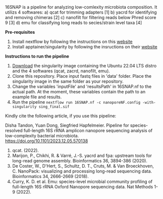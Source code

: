 16SNAP is a pipeline for analyzing low-comlexity microbiota composition. It utilizs 4 softwares:
a) qcat for trimming adapters [1]
b) yacrd for identifying and removing chimeras [2]
c) nanofilt for filtering reads below Phred score 9 [3]
d) emu for classifying long reads to secies/strain level taxa [4]

**Pre-requisites**
1. Install nextflow by following the instructions on this [website](https://nextflow.io/docs/latest/install.html)
2. Install apptainer/singularity by following the insructions on their [website](https://apptainer.org/docs/user/latest/quick_start.html#installation)

**Instructions to run the pipeline**
1. [Download](https://zenodo.org/doi/10.5281/zenodo.10936159) the singularity image containing the Ubuntu 22.04 LTS distro and the 4 softwares (qcat, zacrd, nanofilt, emu).
2. Clone this repository. Place input fastq files in 'data' folder. Place the singularity image in the same folder as your repository.
3. Change the variables 'inputFile' and 'resultsPath' in 16SNAP.nf to the actual path. At the moment, these variables contain the path to an example file and results. 
4. Run the pipeline 
   `nextflow run 16SNAP.nf -c nanoporeNF.config -with-singularity sing_final.sif`

Kindly cite the following article, if you use this pipeline: 

Disha Tandon, Yuan Dong, Siegfried Hapfelmeier. Pipeline for species-resolved full-length 16S rRNA amplicon nanopore sequencing analysis of low-complexity bacterial microbiota. https://doi.org/10.1101/2023.12.05.570138

1. qcat. (2022).
2. Marijon, P., Chikhi, R. & Varré, J.-S. yacrd and fpa: upstream tools for long-read genome assembly. Bioinformatics 36, 3894-386 (2020).
3. De Coster, W., D'Hert, S., Schultz, D. T., Cruts, M. & Van Broeckhoven, C. NanoPack: visualizing and processing long-read sequencing data. Bioinformatics 34, 2666-2669 (2018).
4. Curry, K. D. et al. Emu: species-level microbial community profiling of full-length 16S rRNA Oxford Nanopore sequencing data. Nat Methods 1-9 (2022).





